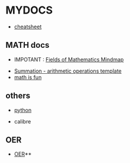 # MYDOCS
* [cheatsheet](cheatsheet)

## MATH docs
* IMPOTANT : [Fields of Mathematics Mindmap](http://www.gogeometry.com/education/mathematics_fields_mind_map.html)
- [Summation - arithmetic operations template](https://en.wikipedia.org/wiki/Summation)
- [math is fun](math-is-fun)

## others
* [python](python-docs)
- calibre

## OER
- [OER](OER)**
